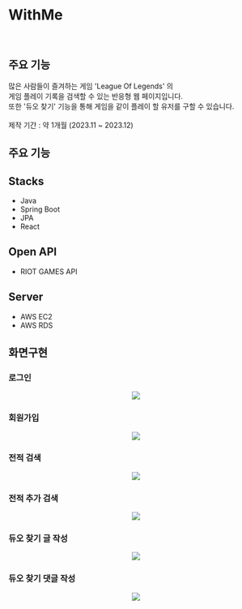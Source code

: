 # WithMe

<br>

## 주요 기능

많은 사람들이 즐겨하는 게임 'League Of Legends' 의<br>
게임 플레이 기록을 검색할 수 있는 반응형 웹 페이지입니다.<br>
또한 '듀오 찾기' 기능을 통해 게임을 같이 플레이 할 유저를 구할 수 있습니다.<br><br>
제작 기간 : 약 1개월 (2023.11 ~ 2023.12)

## 주요 기능

<p align="center">
</p>

## Stacks

- Java
- Spring Boot
- JPA
- React

## Open API

- RIOT GAMES API

## Server

- AWS EC2
- AWS RDS

## 화면구현

### 로그인

<p align="center">
    <img src="https://github.com/agji12/WithMe_Boot/assets/127912681/c144fa9d-6994-4f6f-b0b2-820777abe7ad.gif">
</p>

### 회원가입

<p align="center">
    <img src="https://github.com/agji12/WithMe_Boot/assets/127912681/3ed51261-6cd3-4de1-aebe-bb4134aa7db8.gif">
</p>

### 전적 검색

<p align="center">
    <img src="https://github.com/agji12/WithMe_Boot/assets/127912681/2d659570-35d1-482d-bee0-ed03e30df800.gif">
</p>

### 전적 추가 검색

<p align="center">
<img src="https://github.com/agji12/WithMe_Boot/assets/127912681/50d66769-fca0-4353-ae86-38913cd85bcd.gif">
</p>

### 듀오 찾기 글 작성

<p align="center">
    <img src="https://github.com/agji12/WithMe_Boot/assets/127912681/f995bcb3-1b58-49cb-9714-f3a88ae54255.gif">
</p>

### 듀오 찾기 댓글 작성

<p align="center">
    <img src="https://github.com/agji12/WithMe_Boot/assets/127912681/0d1c36bb-55d6-4efa-ba4a-5b6372ef83b5.gif">
</p>
